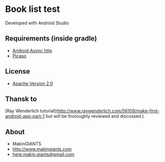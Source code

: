 # Book list test

Developed with Android Studio

## Requirements (inside gradle)


+ [Android Async http](https://github.com/loopj/android-async-http)
+ [Picaso](https://github.com/square/picasso)


## License

* [Apache Version 2.0](http://www.apache.org/licenses/LICENSE-2.0.html)


## Thansk to

[Ray Wenderlich tutorial](http://www.raywenderlich.com/56109/make-first-android-app-part-1
 but will be thoroughly reviewed and discussed.)


## About

+ MakinGIANTS
+ http://www.makingiants.com
+ here.makin.giants@gmail.com